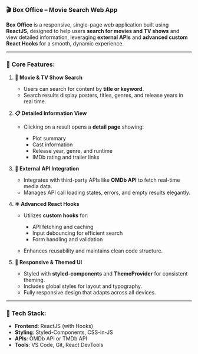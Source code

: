 ### 🎬 **Box Office – Movie Search Web App**

**Box Office** is a responsive, single-page web application built using **ReactJS**, designed to help users **search for movies and TV shows** and view detailed information, leveraging **external APIs** and **advanced custom React Hooks** for a smooth, dynamic experience.

---

### 🧱 **Core Features**:

1. **🔎 Movie & TV Show Search**

   * Users can search for content by **title or keyword**.
   * Search results display posters, titles, genres, and release years in real time.

2. **📋 Detailed Information View**

   * Clicking on a result opens a **detail page** showing:

     * Plot summary
     * Cast information
     * Release year, genre, and runtime
     * IMDb rating and trailer links

3. **🔁 External API Integration**

   * Integrates with third-party APIs like **OMDb API** to fetch real-time media data.
   * Manages API call loading states, errors, and empty results elegantly.

4. **⚛️ Advanced React Hooks**

   * Utilizes **custom hooks** for:

     * API fetching and caching
     * Input debouncing for efficient search
     * Form handling and validation
   * Enhances reusability and maintains clean code structure.

5. **🎨 Responsive & Themed UI**

   * Styled with **styled-components** and **ThemeProvider** for consistent theming.
   * Includes global styles for layout and typography.
   * Fully responsive design that adapts across all devices.

---

### 🧰 **Tech Stack**:

* **Frontend**: ReactJS (with Hooks)
* **Styling**: Styled-Components, CSS-in-JS
* **APIs**: OMDb API or TMDb API
* **Tools**: VS Code, Git, React DevTools
